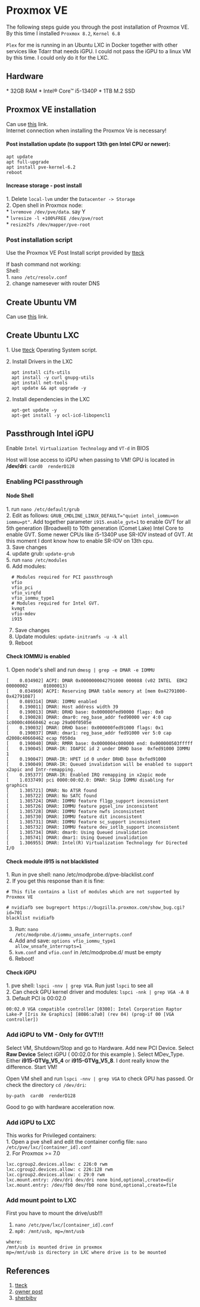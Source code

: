 <a name="readme-top"></a>

# Proxmox VE
  <p align="left">
    The following steps guide you through the post installation of Proxmox VE. By this time I installed <code>Proxmox 8.2</code>, <code>Kernel 6.8</code>
  </p>
   <p align="left">
    <code>Plex</code> for me is running in an Ubuntu LXC in Docker together with other services like Tdarr that needs iGPU. I could not pass the iGPU to a linux VM by this time. I could only do it for the LXC.
  </p>

## Hardware
  <p align="left">   
    * 32GB RAM * Intel® Core™ i5-1340P * 1TB M.2 SSD
  </p>

## Proxmox VE installation
  <p align="left">
    Can use <a href="https://www.youtube.com/watch?v=_u8qTN3cCnQ">this</a> link. </br>
    Internet connection when installing the Proxmox Ve is necessary!
  </p>
  
  #### Post installation update  (to support 13th gen Intel CPU or newer):
  <p align="left">
    
    apt update
    apt full-upgrade
    apt install pve-kernel-6.2
    reboot
  </p>
  
  #### Increase storage - post install
  <p align="left">
    1. Delete <code>local-lvm</code> under the <code>Datacenter -> Storage</code> 
    </br>
    2. Open shell in Proxmox node:
        </br>
        * <code>lvremove /dev/pve/data</code>. say Y
        </br>
        * <code>lvresize -l +100%FREE /dev/pve/root</code>
        </br>
        * <code>resize2fs /dev/mapper/pve-root</code>
  </p>

  ### Post installation script
  <p align="left">
    Use the Proxmox VE Post Install script provided by <a href="https://tteck.github.io/Proxmox/">tteck</a>
  </p>

  <p align="left">
    If bash command not working: </br>
    Shell:</br>
    1. <code>nano /etc/resolv.conf</code></br>
    2. change namesever with router DNS
  </p>
  

  
## Create Ubuntu VM
<p align="left">
     Can use <a href="https://youtu.be/_u8qTN3cCnQ?t=1091">this</a> link.
</p>


## Create Ubuntu LXC
<p align="left">
    1. Use <a href="https://tteck.github.io/Proxmox/">tteck</a> Operating System script.
</p>

<p align="left">
    2.  Install Drivers in the LXC
  
      apt install cifs-utils
      apt install -y curl gnupg-utils
      apt install net-tools
      apt update && apt upgrade -y
</p>

<p align="left">
    2.  Install dependencies in the LXC
  
      apt-get update -y
      apt-get install -y ocl-icd-libopencl1
</p>

## Passthrough Intel iGPU
<p align="left">
    Enable <code>Intel Virtualization Technology</code> and <code>VT-d</code> in BIOS
</p>
<p align="left">
    Host will lose access to iGPU when passing to VM! GPU is located in <strong>/dev/dri</strong>: <code>card0  renderD128</code>
</p>

### Enabling PCI passthrough
#### Node Shell
<p align="left">
  1. run <code>nano /etc/default/grub</code> </br>
  2. Edit as follows: <code>GRUB_CMDLINE_LINUX_DEFAULT="quiet intel_iommu=on iommu=pt"</code>. Add together parameter <code>i915.enable_gvt=1</code> to enable GVT for all 5th generation (Broadwell) to 10th generation (Comet Lake) Intel Core to enable GVT. Some newer CPUs like i5-1340P use SR-IOV instead of GVT. At this moment I dont know how to enable SR-IOV on 13th cpu. </br>
  3. Save changes  </br>
  4. update grub: <code>update-grub</code> </br>
  5. run <code>nano /etc/modules</code> </br>
  6. Add modules:
    
      # Modules required for PCI passthrough
      vfio
      vfio_pci
      vfio_virqfd
      vfio_iommu_type1    
      # Modules required for Intel GVT. 
      kvmgt 
      vfio-mdev
      i915 
    
  7. Save changes
  8. Update modules: <code>update-initramfs -u -k all</code>
  9. Reboot
</p>

#### Check IOMMU is enabled
<p align="left">
  1. Open node's shell and run <code>dmesg | grep -e DMAR -e IOMMU</code> </br>

    [    0.034902] ACPI: DMAR 0x0000000042791000 000088 (v02 INTEL  EDK2     00000002      01000013)
    [    0.034960] ACPI: Reserving DMAR table memory at [mem 0x42791000-0x42791087]
    [    0.089314] DMAR: IOMMU enabled
    [    0.190011] DMAR: Host address width 39
    [    0.190013] DMAR: DRHD base: 0x000000fed90000 flags: 0x0
    [    0.190028] DMAR: dmar0: reg_base_addr fed90000 ver 4:0 cap 1c0000c40660462 ecap 29a00f0505e
    [    0.190032] DMAR: DRHD base: 0x000000fed91000 flags: 0x1
    [    0.190037] DMAR: dmar1: reg_base_addr fed91000 ver 5:0 cap d2008c40660462 ecap f050da
    [    0.190040] DMAR: RMRR base: 0x0000004c000000 end: 0x000000503fffff
    [    0.190045] DMAR-IR: IOAPIC id 2 under DRHD base  0xfed91000 IOMMU 1
    [    0.190047] DMAR-IR: HPET id 0 under DRHD base 0xfed91000
    [    0.190049] DMAR-IR: Queued invalidation will be enabled to support x2apic and Intr-remapping.
    [    0.195377] DMAR-IR: Enabled IRQ remapping in x2apic mode
    [    1.033749] pci 0000:00:02.0: DMAR: Skip IOMMU disabling for graphics
    [    1.305721] DMAR: No ATSR found
    [    1.305722] DMAR: No SATC found
    [    1.305724] DMAR: IOMMU feature fl1gp_support inconsistent
    [    1.305726] DMAR: IOMMU feature pgsel_inv inconsistent
    [    1.305728] DMAR: IOMMU feature nwfs inconsistent
    [    1.305730] DMAR: IOMMU feature dit inconsistent
    [    1.305731] DMAR: IOMMU feature sc_support inconsistent
    [    1.305732] DMAR: IOMMU feature dev_iotlb_support inconsistent
    [    1.305734] DMAR: dmar0: Using Queued invalidation
    [    1.305741] DMAR: dmar1: Using Queued invalidation
    [    1.306955] DMAR: Intel(R) Virtualization Technology for Directed I/O
</p>

#### Check module i915 is not blacklisted
<p align="left">
  1. Run in pve shell: nano /etc/modprobe.d/pve-blacklist.conf </br>
  2. If you get this response than it is fine:

    # This file contains a list of modules which are not supported by Proxmox VE 

    # nvidiafb see bugreport https://bugzilla.proxmox.com/show_bug.cgi?id=701
    blacklist nvidiafb
  3. Run: <code>nano /etc/modprobe.d/iommu_unsafe_interrupts.conf</code> 
  4. Add and save: <code>options vfio_iommu_type1 allow_unsafe_interrupts=1</code>
  5. <code>kvm.conf</code> and <code>vfio.conf</code> in /etc/modprobe.d/ must be empty
  6. Reboot!
</p>

#### Check iGPU
<p align="left">
  1. pve shell: <code>lspci -nnv | grep VGA</code>. Run just <code>lspci</code> to see all </br>
  2. Can check GPU kernel driver and modules: <code>lspci -nnk | grep VGA -A 8</code> </br>
  3. Default PCI is 00:02.0

    00:02.0 VGA compatible controller [0300]: Intel Corporation Raptor Lake-P [Iris Xe Graphics] [8086:a7a0] (rev 04) (prog-if 00 [VGA controller])
</p>

### Add iGPU to VM - Only for GVT!!!
<p align="left">
  Select VM, Shutdown/Stop and go to Hardware. Add new PCI Device. Select <strong>Raw Device</strong> Select iGPU ( 00:02.0 for this example ). Select MDev_Type. Either <strong>i915-GTVg_V5_4</strong> or <strong>i915-GTVg_V5_8</strong>. I dont really know the difference. Start VM!
</p>
<p align="left"> 
  Open VM shell and run <code>lspci -nnv | grep VGA</code> to check GPU has passed. Or check the directory <code>cd /dev/dri</code>:
    
    by-path  card0  renderD128
  
</p>

<p align="left"> 
  Good to go with hardware acceleration now. 
</p>

### Add iGPU to LXC
<p align="left"> 
  This works for Privileged containers: </br>
  1. Open a pve shell and edit the container config file: <code>nano /etc/pve/lxc/[container_id].conf</code> </br>
  2. For Proxmox >= 7.0

    lxc.cgroup2.devices.allow: c 226:0 rwm
    lxc.cgroup2.devices.allow: c 226:128 rwm
    lxc.cgroup2.devices.allow: c 29:0 rwm
    lxc.mount.entry: /dev/dri dev/dri none bind,optional,create=dir
    lxc.mount.entry: /dev/fb0 dev/fb0 none bind,optional,create=file
</p>

### Add mount point to LXC
<p align="left">
  First you have to mount the drive/usb!!!
  
  1. <code>nano /etc/pve/lxc/[container_id].conf</code> </br>
  2. <code>mp0: /mnt/usb, mp=/mnt/usb</code>
    
    where:
    /mnt/usb is mounted drive in proxmox
    mp=/mnt/usb is directory in LXC where drive is to be mounted
</p>
  
## References
 1. <a href="https://tteck.github.io/Proxmox/">tteck</a>
 3. <a href="https://forum.proxmox.com/threads/13th-gen-intel-proxmox-truenas-plex-hardware-transcoding-guide.125404/">owner post</a>
 4. <a href="https://github.com/sherbibv">sherbibv</a>


